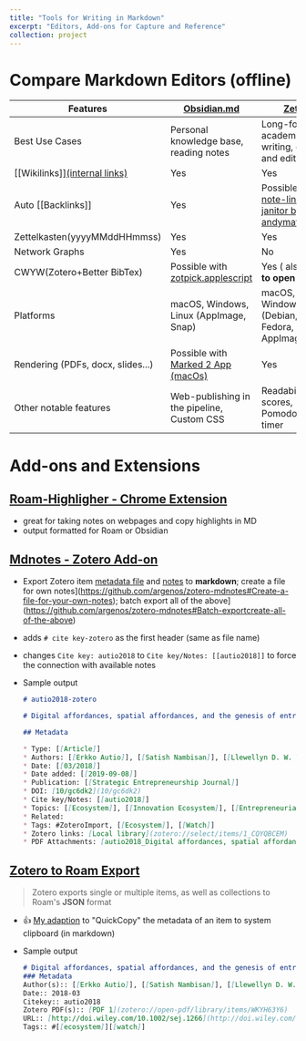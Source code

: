 ```yaml
---
title: "Tools for Writing in Markdown"
excerpt: "Editors, Add-ons for Capture and Reference"
collection: project
---
```




# Compare Markdown Editors (offline)


| Features                                                     | [Obsidian.md](https://obsidian.md/)                          | [Zettlr](https://www.zettlr.com/)                            | [Bear Note](https://bear.app/)                               | [Typora](https://typora.io/)                                 |
| ------------------------------------------------------------ | ------------------------------------------------------------ | ------------------------------------------------------------ | ------------------------------------------------------------ | ------------------------------------------------------------ |
| Best Use Cases                                               | Personal knowledge base, reading notes                       | Long-form academic writing, create and edit tables           | Meeting notes, capture web information, quick notes          | Blog post, create and edit table                             |
| [\[Wikilinks\]\][(internal links)](https://tinyurl.com/c4j5kjy) | Yes                                                          | Yes                                                          | Yes                                                          | No                                                           |
| Auto [[Backlinks]]                                           | Yes                                                          | Possible with [note-link-janitor by andymatuschak](https://github.com/andymatuschak/note-link-janitor) | Possible with [note-link-janitor by andymatuschak](https://github.com/andymatuschak/note-link-janitor) | N/A                                                          |
| Zettelkasten(yyyyMMddHHmmss)                                 | Yes                                                          | Yes                                                          | No                                                           | No                                                           |
| Network Graphs                                               | Yes                                                          | No                                                           | No                                                           | No                                                           |
| CWYW(Zotero+Better BibTex)                                   | Possible with [zotpick.applescript](https://github.com/davepwsmith/zotpick-applescript) | Yes ( also **click to open PDFs**)                           | Possible with [zotpick.applescript](https://github.com/davepwsmith/zotpick-applescript) | Possible with [zotpick.applescript](https://github.com/davepwsmith/zotpick-applescript) |
| Platforms                                                    | macOS, Windows, Linux (AppImage, Snap)                       | macOS, Windows, Linux (Debian, Fedora, AppImage)             | macOS, iOS, iPadOS (**Desktop & Mobile**)                    | macOS, Windows, Linux                                        |
| Rendering (PDFs, docx, slides...)                            | Possible with [Marked 2 App (macOs)](https://marked2app.com/) | Yes                                                          | Yes                                                          | Yes                                                          |
| Other notable features                                       | Web-publishing in the pipeline, Custom CSS                   | Readability scores, Pomodoro timer                           | Fast syncing via iCloud                                      | Integration with GitHub Desktop                              |



# Add-ons and Extensions

## [Roam-Highligher - Chrome Extension](https://github.com/GitMurf/roam-highlighter#how-to-use-the-highlighter)

* great for taking notes on webpages and copy highlights in MD
* output formatted for Roam or Obsidian

## [Mdnotes - Zotero Add-on](https://github.com/argenos/zotero-mdnotes)  

* Export Zotero item [metadata file](https://github.com/argenos/zotero-mdnotes#Export-items-metadata-to-a-markdown-file) and [notes](https://github.com/argenos/zotero-mdnotes#Export-Zotero-notes-to-markdown) to **markdown**; create a file for own notes](https://github.com/argenos/zotero-mdnotes#Create-a-file-for-your-own-notes); batch export all of the above](https://github.com/argenos/zotero-mdnotes#Batch-exportcreate-all-of-the-above)

*  adds `# cite key-zotero` as the first header (same as file name)

* changes `Cite key: autio2018` to `Cite key/Notes: [[autio2018]]` to force the connection with available notes

* Sample output  

  ```markdown
  # autio2018-zotero

  # Digital affordances, spatial affordances, and the genesis of entrepreneurial ecosystems

  ## Metadata

  * Type: [[Article]]
  * Authors: [[Erkko Autio]], [[Satish Nambisan]], [[Llewellyn D. W. Thomas]], [[Mike Wright]]
  * Date: [[03/2018]]
  * Date added: [[2019-09-08]]
  * Publication: [[Strategic Entrepreneurship Journal]]
  * DOI: [10/gc6dk2](10/gc6dk2)
  * Cite key/Notes: [[autio2018]]
  * Topics: [[Ecosystem]], [[Innovation Ecosystem]], [[Entrepreneurial Ecosystem]]
  * Related:
  * Tags: #ZoteroImport, [[Ecosystem]], [[Watch]]
  * Zotero links: [Local library](zotero://select/items/1_CQYQBCEM)
  * PDF Attachments: [autio2018_Digital affordances, spatial affordances, and the genesis of entrepreneurial ecosystems.pdf](zotero://open-pdf/library/items/WKYH63Y6)
  ```



## [Zotero to Roam Export](https://github.com/melat0nin/zotero-roam-export)

>  Zotero exports single or multiple items, as well as collections to Roam's **JSON** format

* :+1: [My adaption](Zotero/Roam-QuickCopy2MD.js) to "QuickCopy" the metadata of an item to system clipboard (in markdown)

* Sample output

  ```markdown
  # Digital affordances, spatial affordances, and the genesis of entrepreneurial ecosystems
  ### Metadata
  Author(s):: [[Erkko Autio]], [[Satish Nambisan]], [[Llewellyn D. W. Thomas]], [[Mike Wright]]
  Date:: 2018-03
  Citekey:: autio2018
  Zotero PDF(s):: [PDF 1](zotero://open-pdf/library/items/WKYH63Y6)
  URL:: [http://doi.wiley.com/10.1002/sej.1266](http://doi.wiley.com/10.1002/sej.1266)
  Tags:: #[[ecosystem]][[watch]]
  ```

